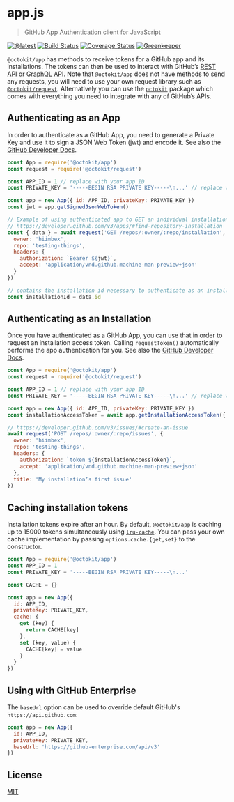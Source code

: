 # app.js

> GitHub App Authentication client for JavaScript

[![@latest](https://img.shields.io/npm/v/@octokit/app.svg)](https://www.npmjs.com/package/@octokit/app)
[![Build Status](https://travis-ci.com/octokit/app.js.svg?branch=master)](https://travis-ci.com/octokit/app.js)
[![Coverage Status](https://coveralls.io/repos/github/octokit/app.js/badge.svg)](https://coveralls.io/github/octokit/app.js)
[![Greenkeeper](https://badges.greenkeeper.io/octokit/app.js.svg)](https://greenkeeper.io/)

`@octokit/app` has methods to receive tokens for a GitHub app and its installations. The tokens can then be used to interact with GitHub’s [REST API](https://developer.github.com/v3/) or [GraphQL API](https://developer.github.com/v4/). Note that `@octokit/app` does not have methods to send any requests, you will need to use your own request library such as [`@octokit/request`](https://github.com/octokit/request). Alternatively you can use the [`octokit`](https://github.com/octokit/octokit.js) package which comes with everything you need to integrate with any of GitHub’s APIs.

## Authenticating as an App

In order to authenticate as a GitHub App, you need to generate a Private Key and use it to sign a JSON Web Token (jwt) and encode it. See also the [GitHub Developer Docs](https://developer.github.com/apps/building-github-apps/authenticating-with-github-apps/).

```js
const App = require('@octokit/app')
const request = require('@octokit/request')

const APP_ID = 1 // replace with your app ID
const PRIVATE_KEY = '-----BEGIN RSA PRIVATE KEY-----\n...' // replace with contents of your private key. Replace line breaks with \n

const app = new App({ id: APP_ID, privateKey: PRIVATE_KEY })
const jwt = app.getSignedJsonWebToken()

// Example of using authenticated app to GET an individual installation
// https://developer.github.com/v3/apps/#find-repository-installation
const { data } = await request('GET /repos/:owner/:repo/installation', {
  owner: 'hiimbex',
  repo: 'testing-things',
  headers: {
    authorization: `Bearer ${jwt}`,
    accept: 'application/vnd.github.machine-man-preview+json'
  }
})

// contains the installation id necessary to authenticate as an installation
const installationId = data.id
```

## Authenticating as an Installation

Once you have authenticated as a GitHub App, you can use that in order to request an installation access token. Calling `requestToken()` automatically performs the app authentication for you. See also the [GitHub Developer Docs](https://developer.github.com/apps/building-github-apps/authenticating-with-github-apps/#authenticating-as-an-installation).

```js
const App = require('@octokit/app')
const request = require('@octokit/request')

const APP_ID = 1 // replace with your app ID
const PRIVATE_KEY = '-----BEGIN RSA PRIVATE KEY-----\n...' // replace with contents of your private key. Replace line breaks with \n

const app = new App({ id: APP_ID, privateKey: PRIVATE_KEY })
const installationAccessToken = await app.getInstallationAccessToken({ installationId })

// https://developer.github.com/v3/issues/#create-an-issue
await request('POST /repos/:owner/:repo/issues', {
  owner: 'hiimbex',
  repo: 'testing-things',
  headers: {
    authorization: `token ${installationAccessToken}`,
    accept: 'application/vnd.github.machine-man-preview+json'
  },
  title: 'My installation’s first issue'
})
```

## Caching installation tokens

Installation tokens expire after an hour. By default, `@octokit/app` is caching up to 15000 tokens simultaneously using [`lru-cache`](https://github.com/isaacs/node-lru-cache). You can pass your own cache implementation by passing `options.cache.{get,set}` to the constructor.

```js
const App = require('@octokit/app')
const APP_ID = 1
const PRIVATE_KEY = '-----BEGIN RSA PRIVATE KEY-----\n...'

const CACHE = {}

const app = new App({
  id: APP_ID,
  privateKey: PRIVATE_KEY,
  cache: {
    get (key) {
      return CACHE[key]
    },
    set (key, value) {
      CACHE[key] = value
    }
  }
})
```

## Using with GitHub Enterprise

The `baseUrl` option can be used to override default GitHub's `https://api.github.com`:

```js
const app = new App({
  id: APP_ID,
  privateKey: PRIVATE_KEY,
  baseUrl: 'https://github-enterprise.com/api/v3'
}) 
```

## License

[MIT](LICENSE)
